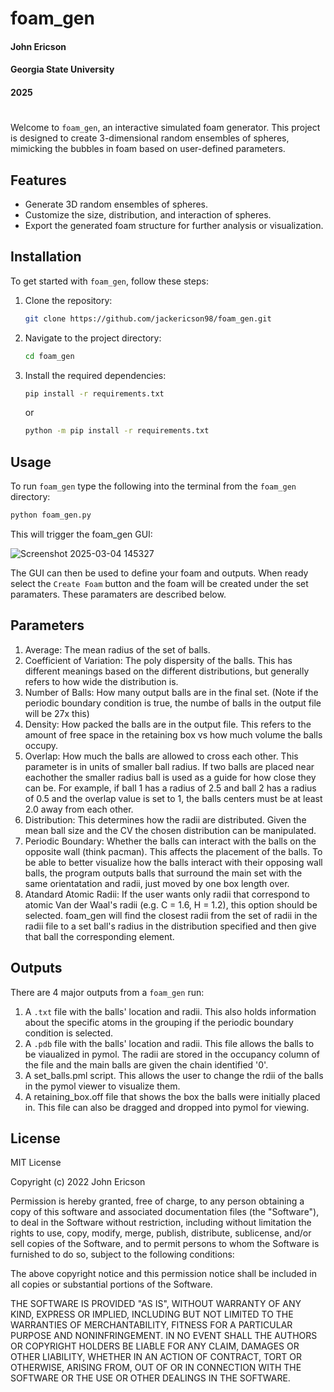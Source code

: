 # foam_gen

#### John Ericson
#### Georgia State University
#### 2025

#


Welcome to `foam_gen`, an interactive simulated foam generator. This project is designed to create 3-dimensional random ensembles of spheres, mimicking the bubbles in foam based on user-defined parameters. 

## Features

- Generate 3D random ensembles of spheres.
- Customize the size, distribution, and interaction of spheres.
- Export the generated foam structure for further analysis or visualization.

## Installation

To get started with `foam_gen`, follow these steps:

1. Clone the repository:
   ```bash
   git clone https://github.com/jackericson98/foam_gen.git
   ```
2. Navigate to the project directory:
   ```bash
   cd foam_gen
   ```
4. Install the required dependencies:
   ```bash
   pip install -r requirements.txt
   ```
   or
   
   ```bash
   python -m pip install -r requirements.txt
   ```

## Usage

To run `foam_gen` type the following into the terminal from the `foam_gen` directory:

```bash
python foam_gen.py
```
This will trigger the foam_gen GUI:

![Screenshot 2025-03-04 145327](https://github.com/user-attachments/assets/86a8847e-9f06-4b5c-8195-51655150bb34)

The GUI can then be used to define your foam and outputs. When ready select the `Create Foam` button and the foam will be created under the set paramaters. These paramaters are described below. 

## Parameters

1. Average: The mean radius of the set of balls. 
2. Coefficient of Variation: The poly dispersity of the balls. This has different meanings based on the different distributions, but generally refers to how wide the distribution is. 
3. Number of Balls: How many output balls are in the final set. (Note if the periodic boundary condition is true, the numbe of balls in the output file will be 27x this)
4. Density: How packed the balls are in the output file. This refers to the amount of free space in the retaining box vs how much volume the balls occupy. 
5. Overlap: How much the balls are allowed to cross each other. This parameter is in units of smaller ball radius. If two balls are placed near eachother the smaller radius ball is used as a guide for how close they can be. For example, if ball 1 has a radius of 2.5 and ball 2 has a radius of 0.5 and the overlap value is set to 1, the balls centers must be at least 2.0 away from each other. 
6. Distribution: This determines how the radii are distributed. Given the mean ball size and the CV the chosen distribution can be manipulated. 
7. Periodic Boundary: Whether the balls can interact with the balls on the opposite wall (think pacman). This affects the placement of the balls. To be able to better visualize how the balls interact with their opposing wall balls, the program outputs balls that surround the main set with the same orientatation and radii, just moved by one box length over. 
8. Atandard Atomic Radii: If the user wants only radii that correspond to atomic Van der Waal's radii (e.g. C = 1.6, H = 1.2), this option should be selected. foam_gen will find the closest radii from the set of radii in the radii file to a set ball's radius in the distribution specified and then give that ball the corresponding element.

## Outputs

There are 4 major outputs from a `foam_gen` run:

1. A `.txt` file with the balls' location and radii. This also holds information about the specific atoms in the grouping if the periodic boundary condition is selected.
2. A `.pdb` file with the balls' location and radii. This file allows the balls to be viaualized in pymol. The radii are stored in the occupancy column of the file and the main balls are given the chain identified '0'.
3. A set_balls.pml script. This allows the user to change the rdii of the balls in the pymol viewer to visualize them.
4. A retaining_box.off file that shows the box the balls were initially placed in. This file can also be dragged and dropped into pymol for viewing.  


## License

MIT License

Copyright (c) 2022 John Ericson

Permission is hereby granted, free of charge, to any person obtaining a copy
of this software and associated documentation files (the "Software"), to deal
in the Software without restriction, including without limitation the rights
to use, copy, modify, merge, publish, distribute, sublicense, and/or sell
copies of the Software, and to permit persons to whom the Software is
furnished to do so, subject to the following conditions:

The above copyright notice and this permission notice shall be included in all
copies or substantial portions of the Software.

THE SOFTWARE IS PROVIDED "AS IS", WITHOUT WARRANTY OF ANY KIND, EXPRESS OR
IMPLIED, INCLUDING BUT NOT LIMITED TO THE WARRANTIES OF MERCHANTABILITY,
FITNESS FOR A PARTICULAR PURPOSE AND NONINFRINGEMENT. IN NO EVENT SHALL THE
AUTHORS OR COPYRIGHT HOLDERS BE LIABLE FOR ANY CLAIM, DAMAGES OR OTHER
LIABILITY, WHETHER IN AN ACTION OF CONTRACT, TORT OR OTHERWISE, ARISING FROM,
OUT OF OR IN CONNECTION WITH THE SOFTWARE OR THE USE OR OTHER DEALINGS IN THE
SOFTWARE.

   
